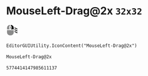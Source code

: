 # MouseLeft-Drag@2x `32x32`
<img src="/img/MouseLeft-Drag@2x.png" width=32 height=32>

``` CSharp
EditorGUIUtility.IconContent("MouseLeft-Drag@2x")
```
```
MouseLeft-Drag@2x
```
```
5774414147985611137
```
